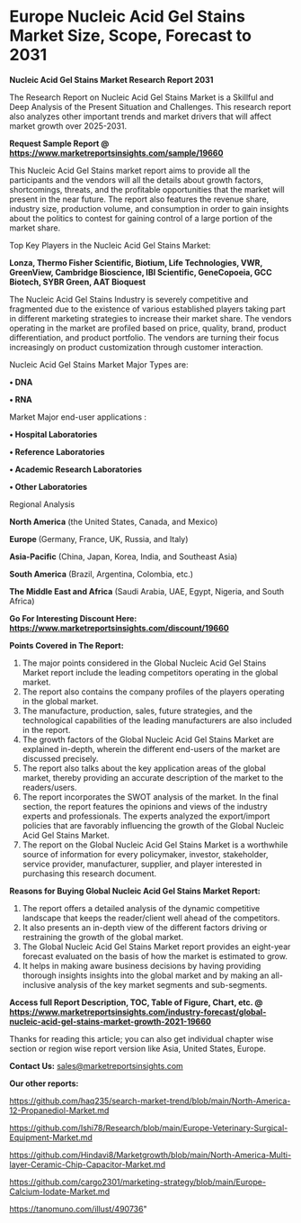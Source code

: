 # Europe Nucleic Acid Gel Stains Market Size, Scope, Forecast to 2031

<strong>Nucleic Acid Gel Stains Market Research Report 2031</strong>

The Research Report on Nucleic Acid Gel Stains Market is a Skillful and Deep Analysis of the Present Situation and Challenges. This research report also analyzes other important trends and market drivers that will affect market growth over 2025-2031.

<strong>Request Sample Report @ <a href=https://www.marketreportsinsights.com/sample/19660>https://www.marketreportsinsights.com/sample/19660</a></strong>

This Nucleic Acid Gel Stains market report aims to provide all the participants and the vendors will all the details about growth factors, shortcomings, threats, and the profitable opportunities that the market will present in the near future. The report also features the revenue share, industry size, production volume, and consumption in order to gain insights about the politics to contest for gaining control of a large portion of the market share.

Top Key Players in the Nucleic Acid Gel Stains Market:

<strong>Lonza, Thermo Fisher Scientific, Biotium, Life Technologies, VWR, GreenView, Cambridge Bioscience, IBI Scientific, GeneCopoeia, GCC Biotech, SYBR Green, AAT Bioquest</strong>

The Nucleic Acid Gel Stains Industry is severely competitive and fragmented due to the existence of various established players taking part in different marketing strategies to increase their market share. The vendors operating in the market are profiled based on price, quality, brand, product differentiation, and product portfolio. The vendors are turning their focus increasingly on product customization through customer interaction.

Nucleic Acid Gel Stains Market Major Types are:

<strong>• DNA

• RNA</strong>

Market Major end-user applications :

<strong>• Hospital Laboratories

• Reference Laboratories

• Academic Research Laboratories

• Other Laboratories</strong>

Regional Analysis

</u><strong><b>North America</b></strong> (the United States, Canada, and Mexico)

<strong><b>Europe </b></strong>(Germany, France, UK, Russia, and Italy)

<strong><b>Asia-Pacific</b></strong> (China, Japan, Korea, India, and Southeast Asia)

<strong><b>South America</b></strong> (Brazil, Argentina, Colombia, etc.)

<strong><b>The Middle East and Africa</b></strong> (Saudi Arabia, UAE, Egypt, Nigeria, and South Africa)

<strong>Go For Interesting Discount Here: <a href=https://www.marketreportsinsights.com/discount/19660>https://www.marketreportsinsights.com/discount/19660</a></strong>

<strong>Points Covered in The Report:</strong>
<ol>
  <li>The major points considered in the Global Nucleic Acid Gel Stains Market report include the leading competitors operating in the global market.</li>
  <li>The report also contains the company profiles of the players operating in the global market.</li>
  <li>The manufacture, production, sales, future strategies, and the technological capabilities of the leading manufacturers are also included in the report.</li>
  <li>The growth factors of the Global Nucleic Acid Gel Stains Market are explained in-depth, wherein the different end-users of the market are discussed precisely.</li>
  <li>The report also talks about the key application areas of the global market, thereby providing an accurate description of the market to the readers/users.</li>
  <li>The report incorporates the SWOT analysis of the market. In the final section, the report features the opinions and views of the industry experts and professionals. The experts analyzed the export/import policies that are favorably influencing the growth of the Global Nucleic Acid Gel Stains Market.</li>
  <li>The report on the Global Nucleic Acid Gel Stains Market is a worthwhile source of information for every policymaker, investor, stakeholder, service provider, manufacturer, supplier, and player interested in purchasing this research document.</li>
</ol>
<strong>Reasons for Buying Global Nucleic Acid Gel Stains Market Report:</strong>

<ol>
  <li>The report offers a detailed analysis of the dynamic competitive landscape that keeps the reader/client well ahead of the competitors.</li>
  <li>It also presents an in-depth view of the different factors driving or restraining the growth of the global market.</li>
  <li>The Global Nucleic Acid Gel Stains Market report provides an eight-year forecast evaluated on the basis of how the market is estimated to grow.</li>
  <li>It helps in making aware business decisions by having providing thorough insights insights into the global market and by making an all-inclusive analysis of the key market segments and sub-segments.</li>
</ol>
<strong>Access full Report Description, TOC, Table of Figure, Chart, etc. @ <a href=https://www.marketreportsinsights.com/industry-forecast/global-nucleic-acid-gel-stains-market-growth-2021-19660>https://www.marketreportsinsights.com/industry-forecast/global-nucleic-acid-gel-stains-market-growth-2021-19660</a></strong>


Thanks for reading this article; you can also get individual chapter wise section or region wise report version like Asia, United States, Europe.

<strong>Contact Us:</strong>
sales@marketreportsinsights.com

<strong>Our other reports:</strong>

<a href=https://github.com/haq235/search-market-trend/blob/main/North-America-12-Propanediol-Market.md>https://github.com/haq235/search-market-trend/blob/main/North-America-12-Propanediol-Market.md</a>

<a href=https://github.com/Ishi78/Research/blob/main/Europe-Veterinary-Surgical-Equipment-Market.md>https://github.com/Ishi78/Research/blob/main/Europe-Veterinary-Surgical-Equipment-Market.md</a>

<a href=https://github.com/Hindavi8/Marketgrowth/blob/main/North-America-Multi-layer-Ceramic-Chip-Capacitor-Market.md>https://github.com/Hindavi8/Marketgrowth/blob/main/North-America-Multi-layer-Ceramic-Chip-Capacitor-Market.md</a>

<a href=https://github.com/cargo2301/marketing-strategy/blob/main/Europe-Calcium-Iodate-Market.md>https://github.com/cargo2301/marketing-strategy/blob/main/Europe-Calcium-Iodate-Market.md</a>

<a href=https://tanomuno.com/illust/490736>https://tanomuno.com/illust/490736</a>"
